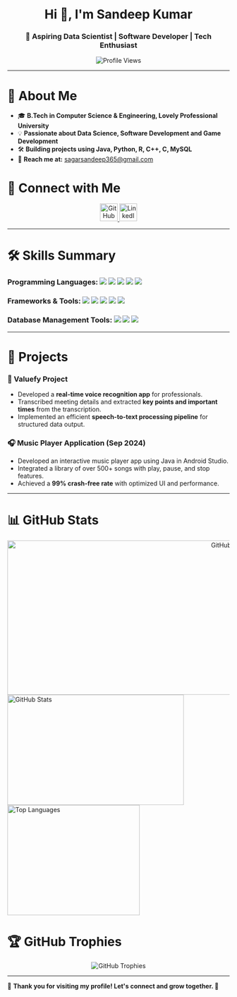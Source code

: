 <h1 align="center">Hi 👋, I'm Sandeep Kumar</h1>
<h3 align="center">🚀 Aspiring Data Scientist | Software Developer | Tech Enthusiast</h3>

<p align="center">
  <img src="https://komarev.com/ghpvc/?username=sandy-365&label=Profile%20Views&color=0e75b6&style=flat" alt="Profile Views" />
</p>

---

# 🌟 About Me
- 🎓 **B.Tech in Computer Science & Engineering, Lovely Professional University**
- 💡 **Passionate about Data Science, Software Development and Game Development**
- 🛠️ **Building projects using Java, Python, R, C++, C, MySQL**
- 📧 **Reach me at:** [sagarsandeep365@gmail.com](mailto:sagarsandeep365@gmail.com)


# 🚀 Connect with Me
<p align="center">
<a href="https://github.com/Sandy-365" target="_blank">
  <img src="https://raw.githubusercontent.com/rahuldkjain/github-profile-readme-generator/master/src/images/icons/Social/github.svg" alt="GitHub" height="40" width="40"/>
</a>
<a href="https://www.linkedin.com/in/sandeep365/" target="_blank">
  <img src="https://raw.githubusercontent.com/rahuldkjain/github-profile-readme-generator/master/src/images/icons/Social/linked-in-alt.svg" alt="LinkedIn" height="40" width="40"/>
</a>
</p>

---

# 🛠️ Skills Summary
<p align="center">
  
  ### **Programming Languages:** <a href="https://docs.oracle.com/en/java/"><img src="https://img.shields.io/badge/Java-%23ED8B00.svg?style=for-the-badge&logo=openjdk&logoColor=white" /></a> <a href="https://docs.python.org/3/"><img src="https://img.shields.io/badge/Python-3670A0?style=for-the-badge&logo=python&logoColor=ffdd54" /></a> <a href="https://www.r-project.org/"><img src="https://img.shields.io/badge/R-276DC3?style=for-the-badge&logo=r&logoColor=white" /></a> <a href="https://cplusplus.com/doc/"><img src="https://img.shields.io/badge/C%2B%2B-00599C.svg?style=for-the-badge&logo=c%2B%2B&logoColor=white" /></a> <a href="https://en.cppreference.com/w/c"><img src="https://img.shields.io/badge/C-A8B9CC.svg?style=for-the-badge&logo=c&logoColor=white" /></a>
  
  ### **Frameworks & Tools:**  <a href="https://flask.palletsprojects.com/en/2.3.x/"><img src="https://img.shields.io/badge/Flask-000000.svg?style=for-the-badge&logo=flask&logoColor=white" /></a> <a href="https://docs.python.org/3/library/tkinter.html"><img src="https://img.shields.io/badge/Tkinter-FF6F00.svg?style=for-the-badge&logo=python&logoColor=white" /></a> <a href="https://unity.com/"><img src="https://img.shields.io/badge/Unity-100000.svg?style=for-the-badge&logo=unity&logoColor=white" /></a> <a href="https://developer.android.com/studio"><img src="https://img.shields.io/badge/Android%20Studio-3DDC84.svg?style=for-the-badge&logo=android-studio&logoColor=white" /></a> <a href="https://www.blender.org/"><img src="https://img.shields.io/badge/Blender-F5792A.svg?style=for-the-badge&logo=blender&logoColor=white" /></a>
  
  ### **Database Management Tools:**   <a href="https://dev.mysql.com/doc/"><img src="https://img.shields.io/badge/MySQL-4479A1.svg?style=for-the-badge&logo=mysql&logoColor=white" /></a> <a href="https://support.microsoft.com/en-us/excel"><img src="https://img.shields.io/badge/Excel-217346.svg?style=for-the-badge&logo=microsoft-excel&logoColor=white" /></a>  <a href="https://www.tableau.com/learn/training"><img src="https://img.shields.io/badge/Tableau-E97627.svg?style=for-the-badge&logo=tableau&logoColor=white" /></a>
</p>

---

# 📌 Projects
### **🌊 Valuefy Project**
- Developed a **real-time voice recognition app** for professionals.
- Transcribed meeting details and extracted **key points and important times** from the transcription.
- Implemented an efficient **speech-to-text processing pipeline** for structured data output.

### **🎧 Music Player Application (Sep 2024)**
- Developed an interactive music player app using Java in Android Studio.
- Integrated a library of over 500+ songs with play, pause, and stop features.
- Achieved a **99% crash-free rate** with optimized UI and performance.

---

# 📊 GitHub Stats
<div align="center">
  <!-- Streak Container -->
  <div">
    <img src="https://github-readme-streak-stats.herokuapp.com/?user=sandy-365&theme=radical" alt="GitHub Streak" width="1000px" height="350px"/>
  </div>
  <!-- Stats & Languages Container -->
  <div style="ustify-content: center; gap: 20px;">
      <img src="https://github-readme-stats.vercel.app/api?username=sandy-365&show_icons=true&theme=radical" alt="GitHub Stats" width="400px" height="250px"/>
      <img src="https://github-readme-stats.vercel.app/api/top-langs/?username=sandy-365&layout=compact&theme=radical" alt="Top Languages" width="300px" height="250px"/>
  </div>
</div>






# 🏆 GitHub Trophies
<p align="center">
  <img src="https://github-profile-trophy.vercel.app/?username=sandy-365&theme=radical&no-frame=true&margin-w=5" alt="GitHub Trophies" />
</p>

---

🌟 **Thank you for visiting my profile! Let's connect and grow together. 🚀**

